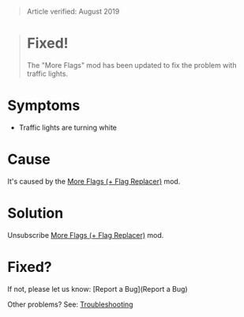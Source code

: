 > Article verified: August 2019

> # Fixed!
>  
> The "More Flags" mod has been updated to fix the problem with traffic lights.

# Symptoms

* Traffic lights are turning white

# Cause

It's caused by the [More Flags (+ Flag Replacer)](https://steamcommunity.com/workshop/filedetails/?id=595017353) mod.

# Solution

Unsubscribe [More Flags (+ Flag Replacer)](https://steamcommunity.com/workshop/filedetails/?id=595017353) mod.

# Fixed?

If not, please let us know: [Report a Bug](Report a Bug)

Other problems? See: [Troubleshooting](Troubleshooting)
